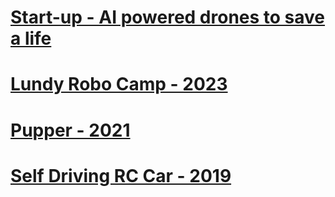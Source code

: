 # [Start-up - AI powered drones to save a life](https://zamoin.github.io/newco1/)
# [Lundy Robo Camp - 2023](https://zamoin.github.io/lundyrobocamp/)
# [Pupper - 2021](https://zamoin.github.io/pupper/)
# [Self Driving RC Car - 2019](https://zamoin.github.io/sdrc/)
